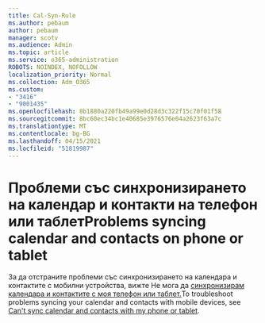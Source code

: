 ```yaml
---
title: Cal-Syn-Rule
ms.author: pebaum
author: pebaum
manager: scotv
ms.audience: Admin
ms.topic: article
ms.service: o365-administration
ROBOTS: NOINDEX, NOFOLLOW
localization_priority: Normal
ms.collection: Adm_O365
ms.custom:
- "3416"
- "9001435"
ms.openlocfilehash: 8b1880a220fb49a99e0d28d3c322f15c70f01f58
ms.sourcegitcommit: 8bc60ec34bc1e40685e3976576e04a2623f63a7c
ms.translationtype: MT
ms.contentlocale: bg-BG
ms.lasthandoff: 04/15/2021
ms.locfileid: "51819987"
---
```

# <a name="problems-syncing-calendar-and-contacts-on-phone-or-tablet"></a><span data-ttu-id="e571d-102">Проблеми със синхронизирането на календар и контакти на телефон или таблет</span><span class="sxs-lookup"><span data-stu-id="e571d-102">Problems syncing calendar and contacts on phone or tablet</span></span>

<span data-ttu-id="e571d-103">За да отстраните проблеми със синхронизирането на календара и контактите с мобилни устройства, вижте Не мога да [синхронизирам календара и контактите с моя телефон или таблет.](https://support.office.com/article/can-t-sync-calendar-and-contacts-with-my-phone-or-tablet-8479d764-b9f5-4fff-ba88-edd7c265df9f)</span><span class="sxs-lookup"><span data-stu-id="e571d-103">To troubleshoot problems syncing your calendar and contacts with mobile devices, see [Can't sync calendar and contacts with my phone or tablet](https://support.office.com/article/can-t-sync-calendar-and-contacts-with-my-phone-or-tablet-8479d764-b9f5-4fff-ba88-edd7c265df9f).</span></span>